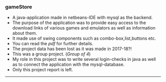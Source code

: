 ### gameStore

- A java-application made in netbeans-IDE with mysql as the backend.
- The purpose of the application was to provide easy access to the download links of various games and emulators as well as information about them.
- It made use of swing components such as combo-box,list,buttons etc.
- You can read the *pdf* for further details.
- The project data has been lost as it was made in 2017-18?!
- This was a group project. (*Group of 4*)
- My role in this project was to write several login-checks in java as well as to connect the application with the mysql-database.
- Only this project report is left.

---



